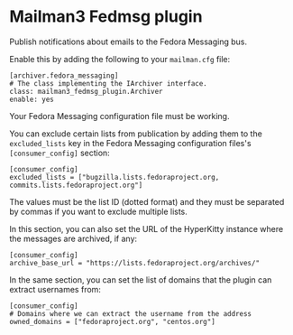 # Mailman3 Fedmsg plugin

Publish notifications about emails to the Fedora Messaging bus.

Enable this by adding the following to your `mailman.cfg` file:

```
[archiver.fedora_messaging]
# The class implementing the IArchiver interface.
class: mailman3_fedmsg_plugin.Archiver
enable: yes
```

Your Fedora Messaging configuration file must be working.

You can exclude certain lists from publication by adding them to the
`excluded_lists` key in the Fedora Messaging configuration files's
`[consumer_config]` section:

```
[consumer_config]
excluded_lists = ["bugzilla.lists.fedoraproject.org, commits.lists.fedoraproject.org"]
```

The values must be the list ID (dotted format) and they must be separated by
commas if you want to exclude multiple lists.

In this section, you can also set the URL of the HyperKitty instance
where the messages are archived, if any:

```
[consumer_config]
archive_base_url = "https://lists.fedoraproject.org/archives/"
```

In the same section, you can set the list of domains that the plugin can
extract usernames from:

```
[consumer_config]
# Domains where we can extract the username from the address
owned_domains = ["fedoraproject.org", "centos.org"]
```
